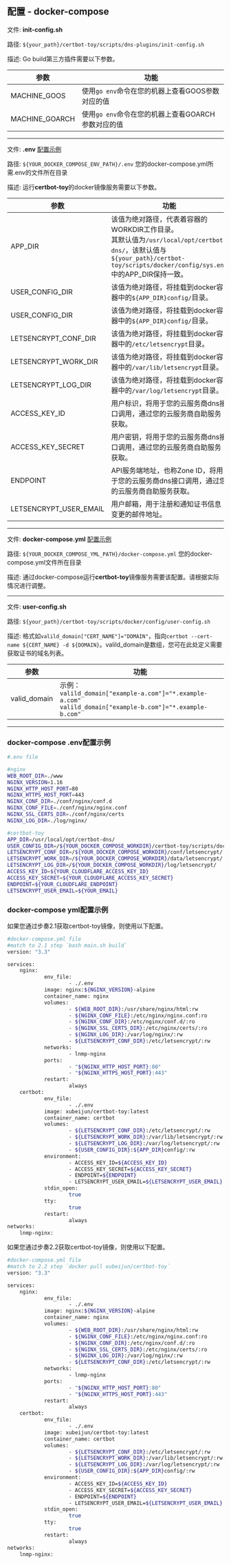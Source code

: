 ## 配置 - docker-compose

文件: **init-config.sh**

路径: `${your_path}/certbot-toy/scripts/dns-plugins/init-config.sh`

描述: Go build第三方插件需要以下参数。

参数  | 功能
--      | ----------
 MACHINE_GOOS   | 使用`go env`命令在您的机器上查看GOOS参数对应的值
 MACHINE_GOARCH | 使用`go env`命令在您的机器上查看GOARCH参数对应的值

---

文件: **.env** [配置示例](#env)

路径: `${YOUR_DOCKER_COMPOSE_ENV_PATH}/.env` 您的docker-compose.yml所需.env的文件所在目录

描述: 运行**certbot-toy**的docker镜像服务需要以下参数。

参数  | 功能
--      | ----------
 APP_DIR   | 该值为绝对路径，代表着容器的WORKDIR工作目录。<br>其默认值为`/usr/local/opt/certbot-dns/`，该默认值与`${your_path}/certbot-toy/scripts/docker/config/sys.env`中的APP_DIR保持一致。
 USER_CONFIG_DIR   | 该值为绝对路径，将挂载到docker容器中的`${APP_DIR}config/`目录。
 USER_CONFIG_DIR   | 该值为绝对路径，将挂载到docker容器中的`${APP_DIR}config/`目录。
 LETSENCRYPT_CONF_DIR   | 该值为绝对路径，将挂载到docker容器中的`/etc/letsencrypt`目录。
 LETSENCRYPT_WORK_DIR   | 该值为绝对路径，将挂载到docker容器中的`/var/lib/letsencrypt`目录。
 LETSENCRYPT_LOG_DIR   | 该值为绝对路径，将挂载到docker容器中的`/var/log/letsencrypt`目录。
 ACCESS_KEY_ID   | 用户标识，将用于您的云服务商dns接口调用，通过您的云服务商自助服务获取。
 ACCESS_KEY_SECRET   | 用户密钥，将用于您的云服务商dns接口调用，通过您的云服务商自助服务获取。
 ENDPOINT   | API服务端地址，也称Zone ID，将用于您的云服务商dns接口调用，通过您的云服务商自助服务获取。
 LETSENCRYPT_USER_EMAIL   | 用户邮箱，用于注册和通知证书信息变更的邮件地址。

---

文件: **docker-compose.yml** [配置示例](#yml)

路径: `${YOUR_DOCKER_COMPOSE_YML_PATH}/docker-compose.yml` 您的docker-compose.yml文件所在目录

描述: 通过docker-compose运行**certbot-toy**镜像服务需要该配置。请根据实际情况进行调整。

---

文件: **user-config.sh**

路径: `${your_path}/certbot-toy/scripts/docker/config/user-config.sh`

描述: 格式如`valild_domain["CERT_NAME"]="DOMAIN"`，指向`certbot --cert-name ${CERT_NAME} -d ${DOMAIN}`。valild_domain是数组，您可在此处定义需要获取证书的域名列表。

参数  | 功能
--      | ----------
 valid_domain   | 示例： <br> `valild_domain["example-a.com"]="*.example-a.com"` <br> `valild_domain["example-b.com"]="*.example-b.com"`

---

### docker-compose <span id="env">.env配置示例</span>

```sh
#.env file

#nginx
WEB_ROOT_DIR=./www
NGINX_VERSION=1.16
NGINX_HTTP_HOST_PORT=80
NGINX_HTTPS_HOST_PORT=443
NGINX_CONF_DIR=./conf/nginx/conf.d
NGINX_CONF_FILE=./conf/nginx/nginx.conf
NGINX_SSL_CERTS_DIR=./conf/nginx/certs
NGINX_LOG_DIR=./log/nginx/

#certbot-toy
APP_DIR=/usr/local/opt/certbot-dns/
USER_CONFIG_DIR=/${YOUR_DOCKER_COMPOSE_WORKDIR}/certbot-toy/scripts/docker/config/
LETSENCRYPT_CONF_DIR=/${YOUR_DOCKER_COMPOSE_WORKDIR}/conf/letsencrypt/
LETSENCRYPT_WORK_DIR=/${YOUR_DOCKER_COMPOSE_WORKDIR}/data/letsencrypt/
LETSENCRYPT_LOG_DIR=/${YOUR_DOCKER_COMPOSE_WORKDIR}/log/letsencrypt/
ACCESS_KEY_ID=${YOUR_CLOUDFLARE_ACCESS_KEY_ID}
ACCESS_KEY_SECRET=${YOUR_CLOUDFLARE_ACCESS_KEY_SECRET}
ENDPOINT=${YOUR_CLOUDFLARE_ENDPOINT}
LETSENCRYPT_USER_EMAIL=${YOUR_EMAIL}
```

### docker-compose <span id="yml">yml配置示例</span>

如果您通过步奏2.1获取certbot-toy镜像，则使用以下配置。
```sh
#docker-compose.yml file
#match to 2.1 step `bash main.sh build`
version: "3.3"

services:
    nginx:
            env_file:
                    - ./.env
            image: nginx:${NGINX_VERSION}-alpine
            container_name: nginx
            volumes:
                    - ${WEB_ROOT_DIR}:/usr/share/nginx/html:rw
                    - ${NGINX_CONF_FILE}:/etc/nginx/nginx.conf:ro
                    - ${NGINX_CONF_DIR}:/etc/nginx/conf.d/:ro
                    - ${NGINX_SSL_CERTS_DIR}:/etc/nginx/certs/:ro
                    - ${NGINX_LOG_DIR}:/var/log/nginx/:rw
                    - ${LETSENCRYPT_CONF_DIR}:/etc/letsencrypt/:rw
            networks:
                    - lnmp-nginx
            ports:
                    - "${NGINX_HTTP_HOST_PORT}:80"
                    - "${NGINX_HTTPS_HOST_PORT}:443"
            restart:
                    always
    certbot:
            env_file:
                    - ./.env
            image: xubeijun/certbot-toy:latest
            container_name: certbot
            volumes:
                    - ${LETSENCRYPT_CONF_DIR}:/etc/letsencrypt/:rw
                    - ${LETSENCRYPT_WORK_DIR}:/var/lib/letsencrypt/:rw
                    - ${LETSENCRYPT_LOG_DIR}:/var/log/letsencrypt/:rw
                    - ${USER_CONFIG_DIR}:${APP_DIR}config/:rw
            environment:
                    - ACCESS_KEY_ID=${ACCESS_KEY_ID}
                    - ACCESS_KEY_SECRET=${ACCESS_KEY_SECRET}
                    - ENDPOINT=${ENDPOINT}
                    - LETSENCRYPT_USER_EMAIL=${LETSENCRYPT_USER_EMAIL}
            stdin_open:
                    true
            tty:
                    true
            restart:
                    always
networks:
    lnmp-nginx:

```

如果您通过步奏2.2获取certbot-toy镜像，则使用以下配置。
```sh
#docker-compose.yml file
#match to 2.2 step `docker pull xubeijun/certbot-toy`
version: "3.3"

services:
    nginx:
            env_file:
                    - ./.env
            image: nginx:${NGINX_VERSION}-alpine
            container_name: nginx
            volumes:
                    - ${WEB_ROOT_DIR}:/usr/share/nginx/html:rw
                    - ${NGINX_CONF_FILE}:/etc/nginx/nginx.conf:ro
                    - ${NGINX_CONF_DIR}:/etc/nginx/conf.d/:ro
                    - ${NGINX_SSL_CERTS_DIR}:/etc/nginx/certs/:ro
                    - ${NGINX_LOG_DIR}:/var/log/nginx/:rw
                    - ${LETSENCRYPT_CONF_DIR}:/etc/letsencrypt/:rw
            networks:
                    - lnmp-nginx
            ports:
                    - "${NGINX_HTTP_HOST_PORT}:80"
                    - "${NGINX_HTTPS_HOST_PORT}:443"
            restart:
                    always
    certbot:
            env_file:
                    - ./.env
            image: xubeijun/certbot-toy:latest
            container_name: certbot
            volumes:
                    - ${LETSENCRYPT_CONF_DIR}:/etc/letsencrypt/:rw
                    - ${LETSENCRYPT_WORK_DIR}:/var/lib/letsencrypt/:rw
                    - ${LETSENCRYPT_LOG_DIR}:/var/log/letsencrypt/:rw
                    - ${USER_CONFIG_DIR}:${APP_DIR}config/:rw
            environment:
                    - ACCESS_KEY_ID=${ACCESS_KEY_ID}
                    - ACCESS_KEY_SECRET=${ACCESS_KEY_SECRET}
                    - ENDPOINT=${ENDPOINT}
                    - LETSENCRYPT_USER_EMAIL=${LETSENCRYPT_USER_EMAIL}
            stdin_open:
                    true
            tty:
                    true
            restart:
                    always
networks:
    lnmp-nginx:

```